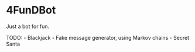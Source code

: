 # 4FunDBot
 
Just a bot for fun.

TODO:
    - Blackjack
    - Fake message generator, using Markov chains
    - Secret Santa